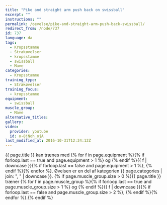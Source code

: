 ```yaml
---
title: "Pike and straight arm push back on swissball"
excerpt: ""
instructions: ""
permalink: /oevelse/pike-and-straight-arm-push-back-swissball/
redirect_from: /node/737
id: 737
language: da
tags:
  - Kropsstamme
  - Strækøvelser
  - kropsstamme
  - swissball
  - Mave
categories:
  - Kropsstamme
training_type:
  - Strækøvelser
training_focus:
  - kropsstamme
equipment:
  - swissball
muscle_group:
  - Mave
alternative_titles:
gallery:
video:
  provider: youtube
  id: o-8jNoh_ojA
last_modified_at: 2016-10-31T12:34:12Z
---
```


{{ page.title }} kan trænes med {% for f in page.equipment %}{% if forloop.last == true and page.equipment > 1 %} og {% endif %}{{ f | downcase  }}{% if forloop.last == false and page.equipment > 1 %}, {% endif %}{% endfor %}. Øvelsen er en del af kategorien {{ page.categories | join: ", " | downcase }}. {% if page.muscle_group.size > 0 %}{{ page.title }} træner {% for f in page.muscle_group %}{% if forloop.last == true and page.muscle_group.size > 1 %} og {% endif %}{{ f | downcase }}{% if forloop.last == false and page.muscle_group.size > 2 %}, {% endif %}{% endfor %}.{% endif %}
